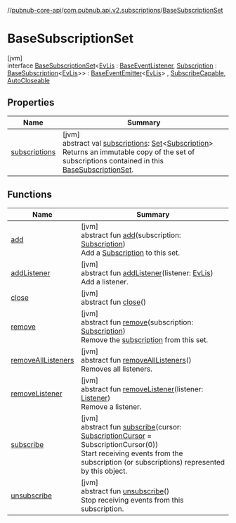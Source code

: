 //[pubnub-core-api](../../../index.md)/[com.pubnub.api.v2.subscriptions](../index.md)/[BaseSubscriptionSet](index.md)

# BaseSubscriptionSet

[jvm]\
interface [BaseSubscriptionSet](index.md)&lt;[EvLis](index.md) : [BaseEventListener](../../com.pubnub.api.v2.callbacks/-base-event-listener/index.md), [Subscription](index.md) : [BaseSubscription](../-base-subscription/index.md)&lt;[EvLis](index.md)&gt;&gt; : [BaseEventEmitter](../../com.pubnub.api.v2.callbacks/-base-event-emitter/index.md)&lt;[EvLis](index.md)&gt; , [SubscribeCapable](../-subscribe-capable/index.md), [AutoCloseable](https://docs.oracle.com/javase/8/docs/api/java/lang/AutoCloseable.html)

## Properties

| Name | Summary |
|---|---|
| [subscriptions](subscriptions.md) | [jvm]<br>abstract val [subscriptions](subscriptions.md): [Set](https://kotlinlang.org/api/latest/jvm/stdlib/kotlin.collections/-set/index.html)&lt;[Subscription](index.md)&gt;<br>Returns an immutable copy of the set of subscriptions contained in this [BaseSubscriptionSet](index.md). |

## Functions

| Name | Summary |
|---|---|
| [add](add.md) | [jvm]<br>abstract fun [add](add.md)(subscription: [Subscription](index.md))<br>Add a [Subscription](index.md) to this set. |
| [addListener](index.md#722631014%2FFunctions%2F1454713420) | [jvm]<br>abstract fun [addListener](index.md#722631014%2FFunctions%2F1454713420)(listener: [EvLis](index.md))<br>Add a listener. |
| [close](index.md#-1117130810%2FFunctions%2F1454713420) | [jvm]<br>abstract fun [close](index.md#-1117130810%2FFunctions%2F1454713420)() |
| [remove](remove.md) | [jvm]<br>abstract fun [remove](remove.md)(subscription: [Subscription](index.md))<br>Remove the [subscription](remove.md) from this set. |
| [removeAllListeners](../../com.pubnub.api.v2.callbacks/-base-event-emitter/remove-all-listeners.md) | [jvm]<br>abstract fun [removeAllListeners](../../com.pubnub.api.v2.callbacks/-base-event-emitter/remove-all-listeners.md)()<br>Removes all listeners. |
| [removeListener](../../com.pubnub.api.v2.callbacks/-base-event-emitter/remove-listener.md) | [jvm]<br>abstract fun [removeListener](../../com.pubnub.api.v2.callbacks/-base-event-emitter/remove-listener.md)(listener: [Listener](../../com.pubnub.api.callbacks/-listener/index.md))<br>Remove a listener. |
| [subscribe](../-subscribe-capable/subscribe.md) | [jvm]<br>abstract fun [subscribe](../-subscribe-capable/subscribe.md)(cursor: [SubscriptionCursor](../-subscription-cursor/index.md) = SubscriptionCursor(0))<br>Start receiving events from the subscription (or subscriptions) represented by this object. |
| [unsubscribe](../-subscribe-capable/unsubscribe.md) | [jvm]<br>abstract fun [unsubscribe](../-subscribe-capable/unsubscribe.md)()<br>Stop receiving events from this subscription. |
